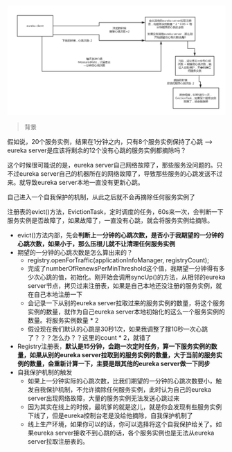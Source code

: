 ![033_eureka自我保护机制](imgs/033_eureka自我保护机制.png)

> 背景

假如说，20个服务实例，结果在1分钟之内，只有8个服务实例保持了心跳 --> eureka server是应该将剩余的12个没有心跳的服务实例都摘除吗？

这个时候很可能说的是，eureka server自己网络故障了，那些服务没问题的。只不过eureka server自己的机器所在的网络故障了，导致那些服务的心跳发送不过来。就导致eureka server本地一直没有更新心跳。

自己进入一个自我保护的机制，从此之后就不会再摘除任何服务实例了



注册表的evict()方法，EvictionTask，定时调度的任务，60s来一次，会判断一下服务实例是否故障了，如果故障了，一直没有心跳，就会将服务实例给摘除。



- evict()方法内部，先会**判断上一分钟的心跳次数，是否小于我期望的一分钟的心跳次数，如果小于，那么压根儿就不让清理任何服务实例**
- 期望的一分钟的心跳次数是怎么算出来的？
  - registry.openForTraffic(applicationInfoManager, registryCount);
  - 完成了numberOfRenewsPerMinThreshold这个值，我期望一分钟得有多少次心跳的值，初始化。刚开始会调用syncUp()的方法，从相邻的eureka server节点，拷贝过来注册表，如果是自己本地还没注册的服务实例，就在自己本地注册一下
  - 会记录一下从别的eureka server拉取过来的服务实例的数量，将这个服务实例的数量，就作为自己eureka server本地初始化的这么一个服务实例的数量。将服务实例数量 * 2
  - 假设现在我们默认的心跳是30秒1次，如果我调整了撑10秒一次心跳了？？？怎么办？？这里的count * 2，就错了
- Registry注册表，**默认是15分钟，会跑一次定时任务，算一下服务实例的数量，如果从别的eureka server拉取到的服务实例的数量，大于当前的服务实例的数量，会重新计算一下，主要是跟其他的eureka server做一下同步**
- 自我保护机制的触发
  - 如果上一分钟实际的心跳次数，比我们期望的一分钟的心跳次数要小，触发自我保护机制，不允许摘除任何服务实例，此时认为自己的eureka server出现网络故障，大量的服务实例无法发送心跳过来
  - 因为其实在线上的时候，最坑爹的就是这儿，就是你会发现有些服务实例下线了，但是eureka控制台老是没给他摘除，自我保护机制了
  - 线上生产环境，如果你可以的话，你可以选择将这个自我保护给关了。如果eureka server接收不到心跳的话，各个服务实例也是无法从eureka server拉取注册表的。

